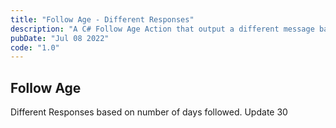 ```yaml
---
title: "Follow Age - Different Responses"
description: "A C# Follow Age Action that output a different message based on the number of days followed"
pubDate: "Jul 08 2022"
code: "1.0"
---
```

## Follow Age

Different Responses based on number of days followed.
Update 30
